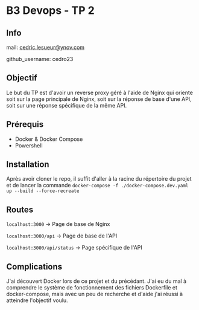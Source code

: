 # B3 Devops - TP 2
## Info
mail: cedric.lesueur@ynov.com

github​_username: cedro23

## Objectif

Le but du TP est d'avoir un reverse proxy géré à l'aide de Nginx qui oriente soit sur la page principale
de Nginx, soit sur la réponse de base d'une API, soit sur une réponse spécifique de la même API.

## Prérequis

- Docker & Docker Compose
- Powershell

## Installation

Après avoir cloner le repo, il suffit d'aller à la racine du répertoire du projet et de lancer la commande 
`docker-compose -f ./docker-compose.dev.yaml up --build --force-recreate`

## Routes

`localhost:3000` &rarr; Page de base de Nginx

`localhost:3000/api` &rarr; Page de base de l'API

`localhost:3000/api/status` &rarr; Page spécifique de l'API

## Complications

J'ai découvert Docker lors de ce projet et du précédant. J'ai eu du mal à comprendre le système de fonctionnement des fichiers Dockerfile et docker-compose, mais avec un peu de recherche et d'aide j'ai réussi à atteindre l'objectif voulu.